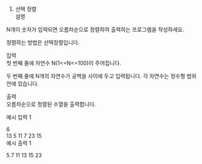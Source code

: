 1. 선택 정렬<br>
설명<br>

N개이 숫자가 입력되면 오름차순으로 정렬하여 출력하는 프로그램을 작성하세요.<br>

정렬하는 방법은 선택정렬입니다.<br>


입력<br>
첫 번째 줄에 자연수 N(1<=N<=100)이 주어집니다.<br>

두 번째 줄에 N개의 자연수가 공백을 사이에 두고 입력됩니다. 각 자연수는 정수형 범위 안에 있습니다.<br>


출력<br>
오름차순으로 정렬된 수열을 출력합니다.<br>


예시 입력 1 <br>

6<br>
13 5 11 7 23 15<br>
예시 출력 1<br>

5 7 11 13 15 23<br>